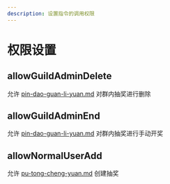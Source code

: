 ```yaml
---
description: 设置指令的调用权限
---
```


# 权限设置

## allowGuildAdminDelete

允许 [pin-dao-guan-li-yuan.md](../quan-xian/pin-dao-guan-li-yuan.md "mention") 对群内抽奖进行删除

## allowGuildAdminEnd

允许 [pin-dao-guan-li-yuan.md](../quan-xian/pin-dao-guan-li-yuan.md "mention") 对群内抽奖进行手动开奖

## allowNormalUserAdd

允许 [pu-tong-cheng-yuan.md](../quan-xian/pu-tong-cheng-yuan.md "mention") 创建抽奖
